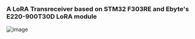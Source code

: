 ### A LoRA Transreceiver based on STM32 F303RE and Ebyte's E220-900T30D LoRA module


![image](https://github.com/user-attachments/assets/253ab9e6-8053-4257-a68e-d75ff93fb6e3)
